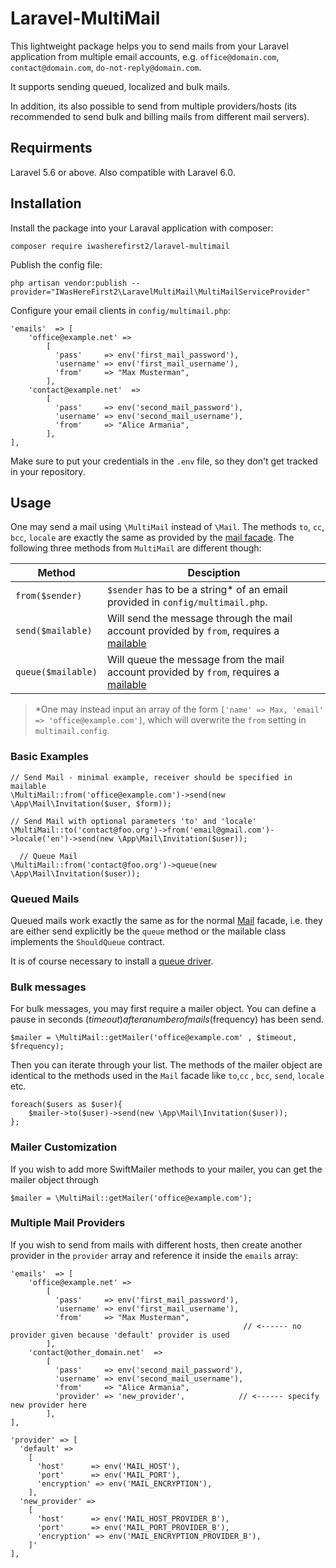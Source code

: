 # Laravel-MultiMail

This lightweight package helps you to send mails from your Laravel application from multiple email accounts, e.g. `office@domain.com`, `contact@domain.com`, `do-not-reply@domain.com`.

It supports sending queued, localized and bulk mails.

In addition, its also possible to send from multiple providers/hosts (its recommended to send bulk and billing mails from different mail servers).

## Requirments

Laravel 5.6 or above. Also compatible with Laravel 6.0.

## Installation

Install the package into your Laraval application with composer:

    composer require iwasherefirst2/laravel-multimail

Publish the config file:

    php artisan vendor:publish --provider="IWasHereFirst2\LaravelMultiMail\MultiMailServiceProvider"

Configure your email clients in `config/multimail.php`:

    'emails'  => [
        'office@example.net' =>
            [
              'pass'     => env('first_mail_password'),
              'username' => env('first_mail_username'),
              'from'     => "Max Musterman",
            ],
        'contact@example.net'  =>
            [
              'pass'     => env('second_mail_password'),
              'username' => env('second_mail_username'),
              'from'     => "Alice Armania",
            ],
    ],

Make sure to put your credentials in the `.env` file, so they don't get tracked in your repository.

## Usage

One may send a mail using `\MultiMail` instead of `\Mail`. The methods `to`, `cc`, `bcc`, `locale` are exactly the same as provided by the [mail facade](https://laravel.com/docs/5.8/mail#sending-mail).
The following three methods from `MultiMail` are different though:

| Method | Desciption|
| ---- |------------|
| `from($sender)` | `$sender` has to be a string* of an email provided in `config/multimail.php`.|
| `send($mailable)` | Will send the message through the mail account provided by `from`, requires a [mailable](https://laravel.com/docs/5.8/mail#generating-mailables) |
| `queue($mailable)` | Will queue the message from the mail account provided by `from`, requires a [mailable](https://laravel.com/docs/5.8/mail#generating-mailables) |

>*One may instead input an array of the form `['name' => Max, 'email' => 'office@example.com']`, which will overwrite the `from` setting in `multimail.config`.

### Basic Examples

    // Send Mail - minimal example, receiver should be specified in mailable
    \MultiMail::from('office@example.com')->send(new \App\Mail\Invitation($user, $form));

    // Send Mail with optional parameters 'to' and 'locale'
    \MultiMail::to('contact@foo.org')->from('email@gmail.com')->locale('en')->send(new \App\Mail\Invitation($user));

	  // Queue Mail
    \MultiMail::from('contact@foo.org')->queue(new \App\Mail\Invitation($user));

### Queued Mails

Queued mails work exactly the same as for the normal [Mail](https://laravel.com/docs/5.8/mail#queueing-mail) facade,
i.e. they are either send explicitly be the `queue` method or the mailable class implements the `ShouldQueue` contract.

It is of course necessary to install a [queue driver](https://laravel.com/docs/5.8/queues#driver-prerequisites).

### Bulk messages

For bulk messages, you may first require a mailer object. You can define a pause in seconds ($timeout) after a number of mails ($frequency) has been send.

	$mailer = \MultiMail::getMailer('office@example.com' , $timeout, $frequency);

Then you can iterate through your list. The methods of the mailer object are identical to the methods used in the `Mail` facade like `to`,`cc` , `bcc`, `send`, `locale` etc.

	foreach($users as $user){
		$mailer->to($user)->send(new \App\Mail\Invitation($user));
	};

### Mailer Customization

If you wish to add more SwiftMailer methods to your mailer, you can get the mailer object through

    $mailer = \MultiMail::getMailer('office@example.com');

### Multiple Mail Providers

If you wish to send from mails with different hosts, then create another provider in the `provider` array and reference it inside the `emails` array:


    'emails'  => [
        'office@example.net' =>
            [
              'pass'     => env('first_mail_password'),
              'username' => env('first_mail_username'),
              'from'     => "Max Musterman",   
                                                        // <------ no provider given because 'default' provider is used
            ],
        'contact@other_domain.net'  =>
            [
              'pass'     => env('second_mail_password'),
              'username' => env('second_mail_username'),
              'from'     => "Alice Armania",
              'provider' => 'new_provider',            // <------ specify new provider here
            ],
    ],

    'provider' => [
      'default' =>
        [
          'host'      => env('MAIL_HOST'),
          'port'      => env('MAIL_PORT'),
          'encryption' => env('MAIL_ENCRYPTION'),
        ],
      'new_provider' =>
        [
          'host'      => env('MAIL_HOST_PROVIDER_B'),
          'port'      => env('MAIL_PORT_PROVIDER_B'),
          'encryption' => env('MAIL_ENCRYPTION_PROVIDER_B'),
        ]'
    ],
